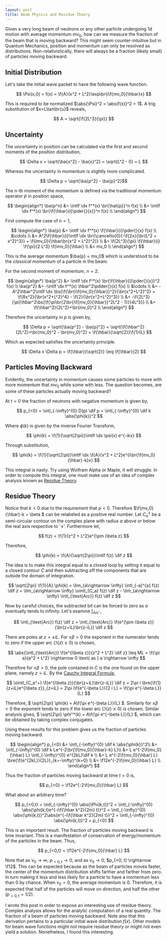 ```yaml
---
layout: post
title: Beam Physics and Residue Theory
---
```


Given a very long beam of neutrons or any other particle undergoing 1d motion with average momentum $mv_0$, how can we measure the fraction of the beam that is moving backward? This might seem counter-intuitive but in Quantum Mechanics, position and momentum can only be resolved as distributions. Non-relativistically, there will always be a fraction (likely small) of particles moving backward.
<!--more-->

## Initial Distribution

Let's take the initial wave packet to have the following wave function.

$$ \Psi(x,0) = f(x) = \f{A}{x^2 + L^2}\exp\br{i\f{mv_0}{\hbar}x} $$

This is required to be normalized $\abs{\Psi}^2 = \abs{f(x)}^2 = 1$. A trig substitution of $x=L\tan\br{u}$ reveals,

$$ A = \sqrt{\f{2L^3}{\pi}} $$

## Uncertainty

The uncertainty in position can be calculated via the first and second moments of the position distribution,

$$ \Delta x = \sqrt{\ba{x^2} - \ba{x}^2} = \sqrt{L^2 - 0} = L $$

Whereas the uncertainty in momentum is slightly more complicated.

$$ \Delta p = \sqrt{\ba{p^2} - \ba{p}^2}$$

The $n$-th moment of the momentum is defined via the traditional momentum operator $\hat{p}$ in position space,

$$
\begin{align*}
\ba{p^n} &= \intlf \dx f^*(x) \br{\hat{p}}^n f(x) \\
&= \intlf \dx f^*(x) \br{\f{\hbar}{i}\pder{}{x}}^n f(x) \\
\end{align*}
$$

First compute the case of $n=1$,

$$
\begin{align*}
\ba{p} &= \intlf \dx f^*(x) \f{\hbar}{i}\pder{}{x} f(x) \\
&\cdots \\
&= A^2\f{\hbar}{i}\intlf \dx \br{\cancelto{0}{-\f{2x}{\br{L^2 + x^2}^3}} + \f{imv_0}{\hbar\br{x^2 + L^2}^2}} \\
&= \f{2L^3}{\pi} \f{\hbar}{i} \f{\pi}{2 L^3} \f{imv_0}{\hbar} \\
&= mv_0 \\
\end{align*}
$$

This is the average momentum $\ba{p} = mv_0$ which is understood to be the *classical momentum* of a particle in the beam.

For the second moment of momentum, $n=2$.

$$
\begin{align*}
\ba{p^2} &= \intlf \dx f^*(x) \br{\f{\hbar}{i}\pder{}{x}}^2 f(x) \\
\ba{p^2} &= -\intlf \dx f^*(x) \hbar^2\pdder{}{x} f(x) \\
&\cdots \\
&= -A^2\hbar^2\intlf \dx \bs{\f{\br{i\f{mv_0}{\hbar}}^2}{\br{x^2+L^2}^2} + \f{8x^2}{\br{x^2+L^2}^4} - \f{2}{\br{x^2+L^2}^3}} \\
&= -\f{2L^3}{\pi}\hbar^2\bs{\f{\pi\br{2\br{i\f{mv_0}{\hbar}}^2L^2 - 1}}{4L^5}} \\
&= \f{\hbar^2}{2L^2}+\br{mv_0}^2 \\
\end{align*}
$$

Therefore the uncertainty in $p$ is given by,

$$ \Delta p = \sqrt{\ba{p^2} - \ba{p}^2} = \sqrt{\f{\hbar^2}{2L^2}+\br{mv_0}^2 - \br{mv_0}^2} = \f{\hbar}{\sqrt{2}}\f{1}{L} $$

Which as expected satisfies the uncertainty principle.

$$ \Delta x \Delta p = \f{\hbar}{\sqrt{2}} \leq \f{\hbar}{2} $$

## Particles Moving Backward

Evidently, the uncertainty in momentum causes some particles to move with more momentum that $mv_0$ while some with less. The question becomes, are some of these particles actually moving backward?

At $t=0$ the fraction of neutrons with negative momentum is given by,

$$ p_{<0} = \intl_{-\infty}^{0} D(p) \dif p = \intl_{-\infty}^{0} \dif k \abs{\phi(k)}^2 $$

Where $\phi(k)$ is given by the inverse Fourier Transform,

$$ \phi(k) = \f{1}{\sqrt{2\pi}}\intlf \dx \psi(x) e^{-ikx} $$

Through substitution,

$$ \phi(k) = \f{1}{\sqrt{2\pi}}\intlf \dx \f{A}{x^2 + L^2}e^{i\br{\f{mv_0}{\hbar}-k}x} $$

This integral is nasty. Try using Wolfram Alpha or Maple, it will struggle. In order to compute this integral, one must make use of an idea of complex analysis known as [Residue Theory](https://en.wikipedia.org/wiki/Residue_theorem).

## Residue Theory

Notice that $k < 0$ due to the requirement that $p < 0$. Therefore $\f{mv_0}{\hbar}-k = \beta $ can be relabeled as a positive real number. Let $C_a^\pm$ be a semi-circular contour on the complex plane with radius $a$ above or below the real axis respective to `$\pm$'. Furthermore let,

$$ f(z) = \f{1}{z^2 + L^2}e^{\pm i\beta z} $$

Therefore,

$$ \phi(k) = \f{A}{\sqrt{2\pi}}\intlf f(z) \dif z $$

The idea is to make this integral equal to a closed loop by setting it equal to a closed contour $C$ and then subtracting off the components that are outside the domain of integration.

$$ \sqrt{2\pi} \f{1}{A} \phi(k) = \lim_{a\rightarrow \infty} \intl_{-a}^{a} f(z) \dif z = \lim_{a\rightarrow \infty} \ointl_{C_a} f(z) \dif z - \lim_{a\rightarrow \infty} \intl_{\text{Arc}} f(z) \dif z $$

Now by careful choices, the subtracted bit can be forced to zero as $a$ eventually tends to infinity. Let's examine $\int_{\text{Arc}}\cdot$,

$$ \intl_{\text{Arc}} f(z) \dif z = \intl_{\text{Arc}} \f{e^{\pm i\beta z}}{\br{z+iL}\br{z-iL}} \dif z $$

There are poles at $z = \pm iL$. For $\pm \beta > 0$ the exponent in the numerator tends to zero if the upper arc ($\Im(z) \geq 0$) is chosen,

$$ \abs{\intl_{\text{Arc}} \f{e^{i\beta z}}{z^2 + L^2} \dif z} \leq ML = \f{\pi a}{a^2 + L^2} \rightarrow 0 \text{ as } a \rightarrow \infty $$

Therefore for $\pm \beta > 0$, the pole contained in $C$ is the one found on the upper plane, namely $z = iL$. By the [Cauchy Integral Formula](http://mathworld.wolfram.com/CauchyIntegralFormula.html),

$$ \ointl_{C_a^+} \f{e^{i\beta z}}{\br{z+iL}\br{z-iL}} \dif z = 2\pi i \bre{\f{1}{z+iL}e^{i\beta z}}_{z=iL} = 2\pi i\f{e^{-\beta L}}{2 i L} = \f{\pi e^{-\beta L}}{L} $$

Therefore, $ \sqrt{2\pi} \phi(k) = A\f{\pi e^{-\beta L}}{L} $. Similarly for $\pm \beta < 0$ the exponent tends to zero if the lower arc ($\Im(z) \leq 0$) is chosen. Similar analysis gives, $ \sqrt{2\pi} \phi^*(k) = A\f{\pi e^{-\beta L}}{L} $, which can be obtained by taking complex conjugates.

Using these results for this problem gives us the fraction of particles moving backward.

$$
\begin{align*}
p_{<0} &= \intl_{-\infty}^{0} \dif k \abs{\phi(k)}^2\\
&= \intl_{-\infty}^{0} \dif k Le^{-2\br{\f{mv_0}{\hbar}-k} L}\\
&= L e^{-2\f{mv_0}{\hbar} L} \intl_{-\infty}^{0} e^{2kL}\dif k \\
&= L e^{-2\f{mv_0}{\hbar} L} \bre{\f{e^{2kL}}{2L}}_{k=-\infty}^{k=0} \\
&= \f12e^{-2\f{mv_0}{\hbar} L} \\
\end{align*}
$$

Thus the fraction of particles moving backward at time $t = 0$ is,

$$ p_{<0} = \f12e^{-2\f{mv_0}{\hbar} L} $$

What about an arbitrary time?

$$ p_{<0,t} = \intl_{-\infty}^{0} \abs{\Phi(k,t)}^2 = \intl_{-\infty}^{0} \abs{\phi(k,t)e^{-i\f{\hbar k^2}{2m} t}}^2 = \intl_{-\infty}^{0} \abs{\phi(k,t)}^2\abs{e^{-i\f{\hbar k^2}{2m} t}}^2 = \intl_{-\infty}^{0} \abs{\phi(k,t)}^2 = p_{<0} $$

This is an important result. The fraction of particles moving backward is time invariant. This is a manifestation of conservation of energy/momentum of the particles in the beam. Thus,

$$ p_{<0,t} = \f12e^{-2\f{mv_0}{\hbar} L} $$

Note that as $v_0 \rightarrow \infty$, $p_{<0, t} \rightarrow 0$, and as $v_0 \rightarrow 0$, $p_{<0, t} \rightarrow \f12$. This can be expected because as the beam of particles moves faster, the center of the momentum distribution shifts farther and farther from zero. In turn making it less and less likely for a particle to have a momentum less than 0 by chance. When $v_0 = 0$, the average momentum is $0$. Therefore, it is expected that half of the particles will move on direction, and half the other ($p_{<0,t} = 1/2$).

I wrote this post in order to expose an interesting use of residue theory. Complex analysis allows for the analytic computation of a real quantity. The fraction of a beam of particles moving backward. Note also that this derivation pertains to a particular initial wave distribution $f(x)$. Other models for beam wave functions might not require residue theory or might not even yield a solution. Nonetheless, I found this interesting.